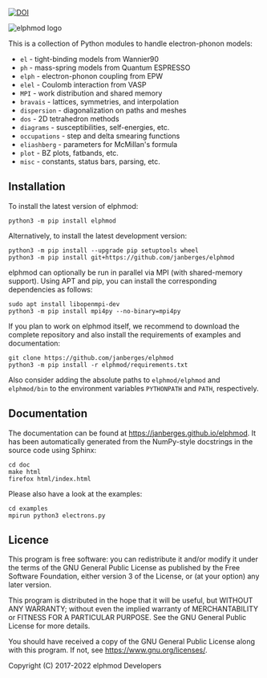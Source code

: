 [![DOI](https://zenodo.org/badge/330427606.svg)](https://zenodo.org/badge/latestdoi/330427606)

![elphmod logo](https://raw.githubusercontent.com/janberges/elphmod/master/logo/logo.svg)

This is a collection of Python modules to handle electron-phonon models:

* `el` - tight-binding models from Wannier90
* `ph` - mass-spring models from Quantum ESPRESSO
* `elph` - electron-phonon coupling from EPW
* `elel` - Coulomb interaction from VASP
* `MPI` - work distribution and shared memory
* `bravais` - lattices, symmetries, and interpolation
* `dispersion` - diagonalization on paths and meshes
* `dos` - 2D tetrahedron methods
* `diagrams` - susceptibilities, self-energies, etc.
* `occupations` - step and delta smearing functions
* `eliashberg` - parameters for McMillan's formula
* `plot` - BZ plots, fatbands, etc.
* `misc` - constants, status bars, parsing, etc.

## Installation

To install the latest version of elphmod:

    python3 -m pip install elphmod

Alternatively, to install the latest development version:

    python3 -m pip install --upgrade pip setuptools wheel
    python3 -m pip install git+https://github.com/janberges/elphmod

elphmod can optionally be run in parallel via MPI (with shared-memory support).
Using APT and pip, you can install the corresponding dependencies as follows:

    sudo apt install libopenmpi-dev
    python3 -m pip install mpi4py --no-binary=mpi4py

If you plan to work on elphmod itself, we recommend to download the complete
repository and also install the requirements of examples and documentation:

    git clone https://github.com/janberges/elphmod
    python3 -m pip install -r elphmod/requirements.txt

Also consider adding the absolute paths to `elphmod/elphmod` and `elphmod/bin`
to the environment variables `PYTHONPATH` and `PATH`, respectively.

## Documentation

The documentation can be found at <https://janberges.github.io/elphmod>. It has
been automatically generated from the NumPy-style docstrings in the source code
using Sphinx:

    cd doc
    make html
    firefox html/index.html

Please also have a look at the examples:

    cd examples
    mpirun python3 electrons.py

## Licence

This program is free software: you can redistribute it and/or modify it under
the terms of the GNU General Public License as published by the Free Software
Foundation, either version 3 of the License, or (at your option) any later
version.

This program is distributed in the hope that it will be useful, but WITHOUT ANY
WARRANTY; without even the implied warranty of MERCHANTABILITY or FITNESS FOR A
PARTICULAR PURPOSE. See the GNU General Public License for more details.

You should have received a copy of the GNU General Public License along with
this program. If not, see <https://www.gnu.org/licenses/>.

Copyright (C) 2017-2022 elphmod Developers
